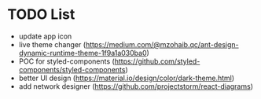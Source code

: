 # TODO List

- update app icon
- live theme changer (https://medium.com/@mzohaib.qc/ant-design-dynamic-runtime-theme-1f9a1a030ba0)
- POC for styled-components (https://github.com/styled-components/styled-components)
- better UI design (https://material.io/design/color/dark-theme.html)
- add network designer (https://github.com/projectstorm/react-diagrams)
